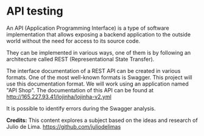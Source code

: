 # API testing

An API (Application Programming Interface) is a type of software implementation that allows exposing a backend application to the outside world without the need for access to its source code.

They can be implemented in various ways, one of them is by following an architecture called REST (Representational State Transfer).

The interface documentation of a REST API can be created in various formats. One of the most well-known formats is Swagger. This project will use this documentation format. We will work using an application named "API Shop". The documentation of this API can be found at http://165.227.93.41/lojinha/lojinha-v2.yml

It is possible to identify errors during the Swagger analysis.

**Credits:** This content explores a subject based on the ideas and research of Julio de Lima. https://github.com/juliodelimas

